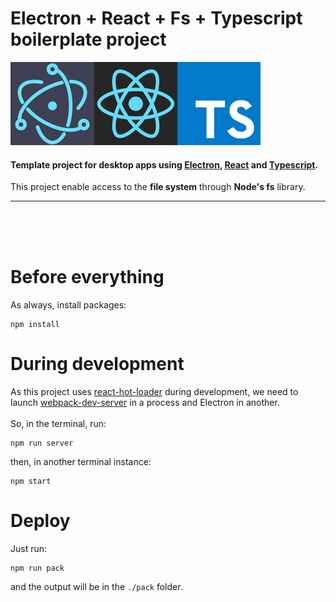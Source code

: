 # Electron + React + Fs + Typescript boilerplate project
![](./.github/project-logo-400.jpg) 


#### Template project for desktop apps using [Electron](https://electronjs.org/), [React](https://reactjs.org/) and [Typescript](https://www.typescriptlang.org/).

This project enable access to the **file system** through **Node's fs** library.

---
<br>
<br>
<br>

# Before everything
As always, install packages:
```
npm install
```


# During development

As this project uses [react-hot-loader](https://github.com/gaearon/react-hot-loader) during development, we need to launch [webpack-dev-server](https://github.com/webpack/webpack-dev-server) in a process and Electron in another. 
<br>
<br>
So, in the terminal, run:

```
npm run server
```
then, in another terminal instance:
```
npm start
```


# Deploy
Just run:
```
npm run pack
```
and the output will be in the ```./pack``` folder.

